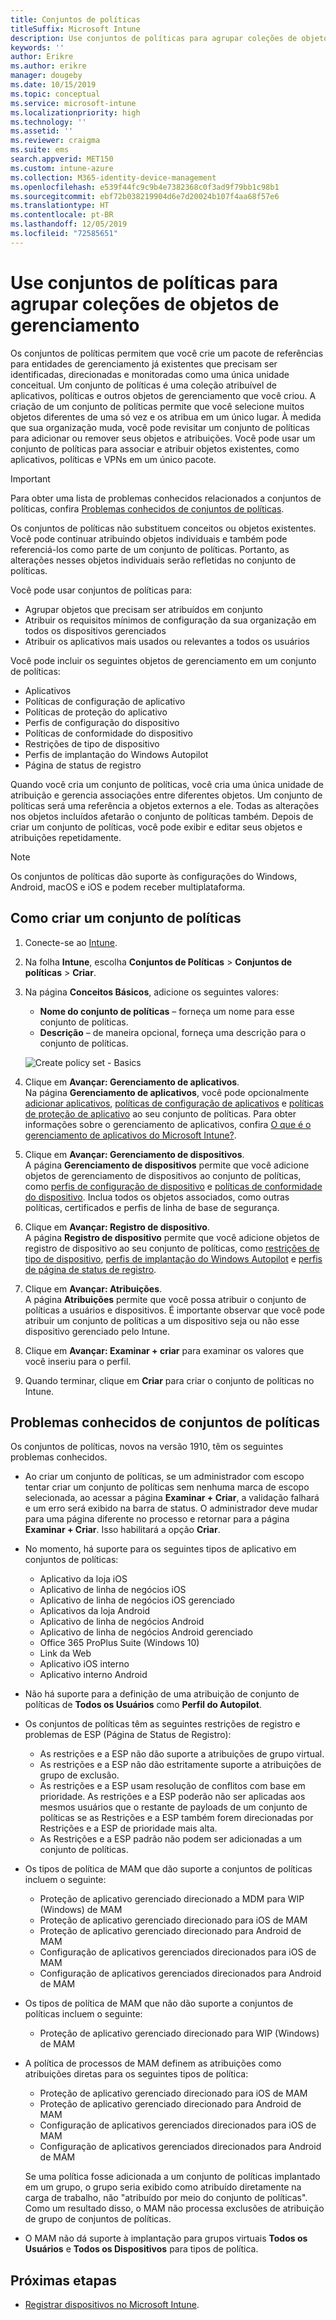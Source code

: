 ```yaml
---
title: Conjuntos de políticas
titleSuffix: Microsoft Intune
description: Use conjuntos de políticas para agrupar coleções de objetos de gerenciamento no Microsoft Intune.
keywords: ''
author: Erikre
ms.author: erikre
manager: dougeby
ms.date: 10/15/2019
ms.topic: conceptual
ms.service: microsoft-intune
ms.localizationpriority: high
ms.technology: ''
ms.assetid: ''
ms.reviewer: craigma
ms.suite: ems
search.appverid: MET150
ms.custom: intune-azure
ms.collection: M365-identity-device-management
ms.openlocfilehash: e539f44fc9c9b4e7382368c0f3ad9f79bb1c98b1
ms.sourcegitcommit: ebf72b038219904d6e7d20024b107f4aa68f57e6
ms.translationtype: HT
ms.contentlocale: pt-BR
ms.lasthandoff: 12/05/2019
ms.locfileid: "72585651"
---
```

# <a name="use-policy-sets-to-group-collections-of-management-objects"></a>Use conjuntos de políticas para agrupar coleções de objetos de gerenciamento

Os conjuntos de políticas permitem que você crie um pacote de referências para entidades de gerenciamento já existentes que precisam ser identificadas, direcionadas e monitoradas como uma única unidade conceitual. Um conjunto de políticas é uma coleção atribuível de aplicativos, políticas e outros objetos de gerenciamento que você criou. A criação de um conjunto de políticas permite que você selecione muitos objetos diferentes de uma só vez e os atribua em um único lugar. À medida que sua organização muda, você pode revisitar um conjunto de políticas para adicionar ou remover seus objetos e atribuições. Você pode usar um conjunto de políticas para associar e atribuir objetos existentes, como aplicativos, políticas e VPNs em um único pacote. 

> [!IMPORTANT]
> Para obter uma lista de problemas conhecidos relacionados a conjuntos de políticas, confira [Problemas conhecidos de conjuntos de políticas](~/fundamentals/policy-sets.md#policy-sets-known-issues).

Os conjuntos de políticas não substituem conceitos ou objetos existentes. Você pode continuar atribuindo objetos individuais e também pode referenciá-los como parte de um conjunto de políticas. Portanto, as alterações nesses objetos individuais serão refletidas no conjunto de políticas. 

Você pode usar conjuntos de políticas para:

- Agrupar objetos que precisam ser atribuídos em conjunto
- Atribuir os requisitos mínimos de configuração da sua organização em todos os dispositivos gerenciados
- Atribuir os aplicativos mais usados ou relevantes a todos os usuários

Você pode incluir os seguintes objetos de gerenciamento em um conjunto de políticas:
- Aplicativos
- Políticas de configuração de aplicativo
- Políticas de proteção do aplicativo
- Perfis de configuração do dispositivo
- Políticas de conformidade do dispositivo
- Restrições de tipo de dispositivo
- Perfis de implantação do Windows Autopilot
- Página de status de registro

Quando você cria um conjunto de políticas, você cria uma única unidade de atribuição e gerencia associações entre diferentes objetos. Um conjunto de políticas será uma referência a objetos externos a ele. Todas as alterações nos objetos incluídos afetarão o conjunto de políticas também. Depois de criar um conjunto de políticas, você pode exibir e editar seus objetos e atribuições repetidamente. 

> [!NOTE]
> Os conjuntos de políticas dão suporte às configurações do Windows, Android, macOS e iOS e podem receber multiplataforma.

## <a name="how-to-create-a-policy-set"></a>Como criar um conjunto de políticas

1. Conecte-se ao [Intune](https://go.microsoft.com/fwlink/?linkid=2090973).
2. Na folha **Intune**, escolha **Conjuntos de Políticas** > **Conjuntos de políticas** > **Criar**.
3. Na página **Conceitos Básicos**, adicione os seguintes valores:
    - **Nome do conjunto de políticas** – forneça um nome para esse conjunto de políticas.
    - **Descrição** – de maneira opcional, forneça uma descrição para o conjunto de políticas.
   <p>
   <img alt="Create policy set - Basics" src="~/fundamentals/media/policy-sets/policy-sets-01.png">

4. Clique em **Avançar: Gerenciamento de aplicativos**.<br>
   Na página **Gerenciamento de aplicativos**, você pode opcionalmente [adicionar aplicativos](~/apps/apps-add.md), [políticas de configuração de aplicativos](~/apps/app-configuration-policies-overview.md) e [políticas de proteção de aplicativo](~/apps/app-protection-policy.md) ao seu conjunto de políticas. Para obter informações sobre o gerenciamento de aplicativos, confira [O que é o gerenciamento de aplicativos do Microsoft Intune?](~/apps/app-management.md). 
5. Clique em **Avançar: Gerenciamento de dispositivos**.<br>
   A página **Gerenciamento de dispositivos** permite que você adicione objetos de gerenciamento de dispositivos ao conjunto de políticas, como [perfis de configuração de dispositivo](~/configuration/device-profiles.md) e [políticas de conformidade do dispositivo](~/protect/device-compliance-get-started.md). Inclua todos os objetos associados, como outras políticas, certificados e perfis de linha de base de segurança.
6. Clique em **Avançar: Registro de dispositivo**.<br>
   A página **Registro de dispositivo** permite que você adicione objetos de registro de dispositivo ao seu conjunto de políticas, como [restrições de tipo de dispositivo](~/enrollment/enrollment-restrictions-set.md), [perfis de implantação do Windows Autopilot](~/enrollment/enrollment-autopilot.md) e [perfis de página de status de registro](~/enrollment/windows-enrollment-status.md).
7. Clique em **Avançar: Atribuições**.<br>
   A página **Atribuições** permite que você possa atribuir o conjunto de políticas a usuários e dispositivos. É importante observar que você pode atribuir um conjunto de políticas a um dispositivo seja ou não esse dispositivo gerenciado pelo Intune.
8. Clique em **Avançar: Examinar + criar** para examinar os valores que você inseriu para o perfil.
9. Quando terminar, clique em **Criar** para criar o conjunto de políticas no Intune. 

## <a name="policy-sets-known-issues"></a>Problemas conhecidos de conjuntos de políticas

Os conjuntos de políticas, novos na versão 1910, têm os seguintes problemas conhecidos.

- Ao criar um conjunto de políticas, se um administrador com escopo tentar criar um conjunto de políticas sem nenhuma marca de escopo selecionada, ao acessar a página **Examinar + Criar**, a validação falhará e um erro será exibido na barra de status. O administrador deve mudar para uma página diferente no processo e retornar para a página **Examinar + Criar**. Isso habilitará a opção **Criar**.  
 
- No momento, há suporte para os seguintes tipos de aplicativo em conjuntos de políticas:
    - Aplicativo da loja iOS
    - Aplicativo de linha de negócios iOS
    - Aplicativo de linha de negócios iOS gerenciado
    - Aplicativos da loja Android
    - Aplicativo de linha de negócios Android
    - Aplicativo de linha de negócios Android gerenciado
    - Office 365 ProPlus Suite (Windows 10)
    - Link da Web
    - Aplicativo iOS interno
    - Aplicativo interno Android

- Não há suporte para a definição de uma atribuição de conjunto de políticas de **Todos os Usuários** como **Perfil do Autopilot**.

- Os conjuntos de políticas têm as seguintes restrições de registro e problemas de ESP (Página de Status de Registro):
    - As restrições e a ESP não dão suporte a atribuições de grupo virtual.
    - As restrições e a ESP não dão estritamente suporte a atribuições de grupo de exclusão. 
    - As restrições e a ESP usam resolução de conflitos com base em prioridade. As restrições e a ESP poderão não ser aplicadas aos mesmos usuários que o restante de payloads de um conjunto de políticas se as Restrições e a ESP também forem direcionadas por Restrições e a ESP de prioridade mais alta.
    - As Restrições e a ESP padrão não podem ser adicionadas a um conjunto de políticas.

- Os tipos de política de MAM que dão suporte a conjuntos de políticas incluem o seguinte: 
    - Proteção de aplicativo gerenciado direcionado a MDM para WIP (Windows) de MAM 
    - Proteção de aplicativo gerenciado direcionado para iOS de MAM
    - Proteção de aplicativo gerenciado direcionado para Android de MAM
    - Configuração de aplicativos gerenciados direcionados para iOS de MAM
    - Configuração de aplicativos gerenciados direcionados para Android de MAM

- Os tipos de política de MAM que não dão suporte a conjuntos de políticas incluem o seguinte: 
    - Proteção de aplicativo gerenciado direcionado para WIP (Windows) de MAM

- A política de processos de MAM definem as atribuições como atribuições diretas para os seguintes tipos de política:
    - Proteção de aplicativo gerenciado direcionado para iOS de MAM
    - Proteção de aplicativo gerenciado direcionado para Android de MAM
    - Configuração de aplicativos gerenciados direcionados para iOS de MAM
    - Configuração de aplicativos gerenciados direcionados para Android de MAM

    Se uma política fosse adicionada a um conjunto de políticas implantado em um grupo, o grupo seria exibido como atribuído diretamente na carga de trabalho, não "atribuído por meio do conjunto de políticas". Como um resultado disso, o MAM não processa exclusões de atribuição de grupo de conjuntos de políticas.

- O MAM não dá suporte à implantação para grupos virtuais **Todos os Usuários** e **Todos os Dispositivos** para tipos de política.

## <a name="next-steps"></a>Próximas etapas

- [Registrar dispositivos no Microsoft Intune](~/enrollment/index.yml).
